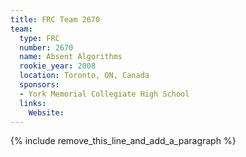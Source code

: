 ```yaml
---
title: FRC Team 2670
team:
  type: FRC
  number: 2670
  name: Absent Algorithms
  rookie_year: 2008
  location: Toronto, ON, Canada
  sponsors:
  - York Memorial Collegiate High School
  links:
    Website:
---
```


{% include remove_this_line_and_add_a_paragraph %}